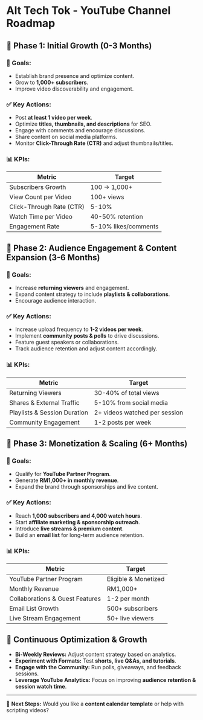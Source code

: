 # Alt Tech Tok - YouTube Channel Roadmap

## 📌 Phase 1: Initial Growth (0-3 Months)
### 🎯 Goals:
- Establish brand presence and optimize content.
- Grow to **1,000+ subscribers**.
- Improve video discoverability and engagement.

### ✅ Key Actions:
- Post **at least 1 video per week**.
- Optimize **titles, thumbnails, and descriptions** for SEO.
- Engage with comments and encourage discussions.
- Share content on social media platforms.
- Monitor **Click-Through Rate (CTR)** and adjust thumbnails/titles.

### 📊 KPIs:
| **Metric** | **Target** |
|------------|-----------|
| Subscribers Growth | 100 → 1,000+ |
| View Count per Video | 100+ views |
| Click-Through Rate (CTR) | 5-10% |
| Watch Time per Video | 40-50% retention |
| Engagement Rate | 5-10% likes/comments |

## 📌 Phase 2: Audience Engagement & Content Expansion (3-6 Months)
### 🎯 Goals:
- Increase **returning viewers** and engagement.
- Expand content strategy to include **playlists & collaborations**.
- Encourage audience interaction.

### ✅ Key Actions:
- Increase upload frequency to **1-2 videos per week**.
- Implement **community posts & polls** to drive discussions.
- Feature guest speakers or collaborations.
- Track audience retention and adjust content accordingly.

### 📊 KPIs:
| **Metric** | **Target** |
|------------|-----------|
| Returning Viewers | 30-40% of total views |
| Shares & External Traffic | 5-10% from social media |
| Playlists & Session Duration | 2+ videos watched per session |
| Community Engagement | 1-2 posts per week |

## 📌 Phase 3: Monetization & Scaling (6+ Months)
### 🎯 Goals:
- Qualify for **YouTube Partner Program**.
- Generate **RM1,000+ in monthly revenue**.
- Expand the brand through sponsorships and live content.

### ✅ Key Actions:
- Reach **1,000 subscribers and 4,000 watch hours**.
- Start **affiliate marketing & sponsorship outreach**.
- Introduce **live streams & premium content**.
- Build an **email list** for long-term audience retention.

### 📊 KPIs:
| **Metric** | **Target** |
|------------|-----------|
| YouTube Partner Program | Eligible & Monetized |
| Monthly Revenue | RM1,000+ |
| Collaborations & Guest Features | 1-2 per month |
| Email List Growth | 500+ subscribers |
| Live Stream Engagement | 50+ live viewers |

## 🔄 Continuous Optimization & Growth
- **Bi-Weekly Reviews:** Adjust content strategy based on analytics.
- **Experiment with Formats:** Test **shorts, live Q&As, and tutorials**.
- **Engage with the Community:** Run polls, giveaways, and feedback sessions.
- **Leverage YouTube Analytics:** Focus on improving **audience retention & session watch time**.

---

📢 **Next Steps:** 
Would you like a **content calendar template** or help with scripting videos? 